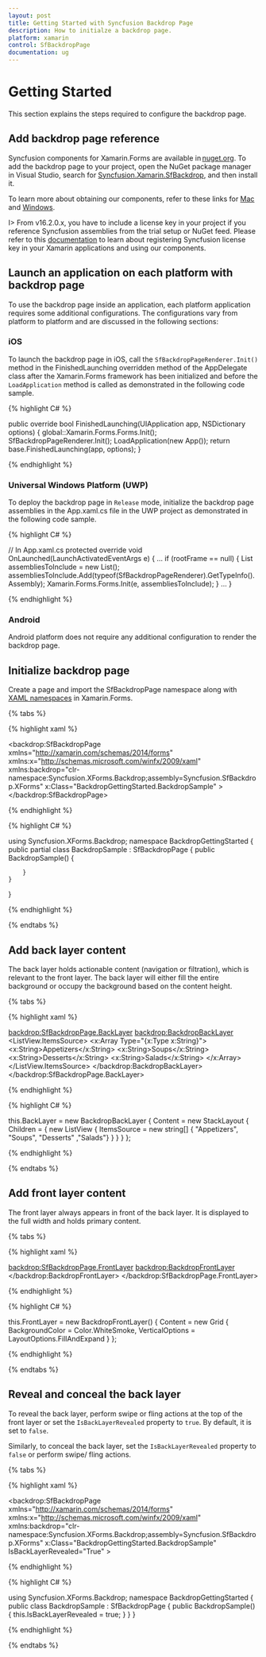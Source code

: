 ```yaml
---
layout: post
title: Getting Started with Syncfusion Backdrop Page
description: How to initialze a backdrop page.
platform: xamarin
control: SfBackdropPage
documentation: ug
---
```


# Getting Started

This section explains the steps required to configure the backdrop page.

## Add backdrop page reference

Syncfusion components for Xamarin.Forms are available in [nuget.org](https://www.nuget.org). To add the backdrop page to your project, open the NuGet package manager in Visual Studio, search for [Syncfusion.Xamarin.SfBackdrop](https://www.nuget.org/packages/Syncfusion.Xamarin.SfBackdrop), and then install it.


To learn more about obtaining our components, refer to these links for [Mac](https://help.syncfusion.com/xamarin/introduction/download-and-installation/mac) and [Windows](https://help.syncfusion.com/xamarin/introduction/download-and-installation/windows).


I> From v16.2.0.x, you have to include a license key in your project if you reference Syncfusion assemblies from the trial setup or NuGet feed. Please refer to this [documentation](https://help.syncfusion.com/common/essential-studio/licensing/license-key) to learn about registering Syncfusion license key in your Xamarin applications and using our components.

## Launch an application on each platform with backdrop page

To use the backdrop page inside an application, each platform application requires some additional configurations. The configurations vary from platform to platform and are discussed in the following sections:

### iOS

To launch the backdrop page in iOS, call the `SfBackdropPageRenderer.Init()` method in the FinishedLaunching overridden method of the AppDelegate class after the Xamarin.Forms framework has been initialized and before the `LoadApplication` method is called as demonstrated in the following code sample.


{% highlight C# %} 

public override bool FinishedLaunching(UIApplication app, NSDictionary options)
{
    global::Xamarin.Forms.Forms.Init();
    SfBackdropPageRenderer.Init();
    LoadApplication(new App());
    return base.FinishedLaunching(app, options);
} 

{% endhighlight %}


### Universal Windows Platform (UWP)

To deploy the backdrop page in `Release` mode, initialize the backdrop page assemblies in the App.xaml.cs file in the UWP project as demonstrated in the following code sample.

{% highlight C# %} 

// In App.xaml.cs 
protected override void OnLaunched(LaunchActivatedEventArgs e)
{ 
   … 
   if (rootFrame == null) 
   { 
      List<Assembly> assembliesToInclude = new List<Assembly>();
      assembliesToInclude.Add(typeof(SfBackdropPageRenderer).GetTypeInfo().Assembly);
      Xamarin.Forms.Forms.Init(e, assembliesToInclude);
   } 
   … 
}

{% endhighlight %}

### Android

Android platform does not require any additional configuration to render the backdrop page.

## Initialize backdrop page

Create a page and import the SfBackdropPage namespace along with [XAML namespaces](https://docs.microsoft.com/en-us/xamarin/xamarin-forms/xaml/namespaces) in Xamarin.Forms.

{% tabs %} 

{% highlight xaml %} 

<?xml version="1.0" encoding="UTF-8"?>
<backdrop:SfBackdropPage  xmlns="http://xamarin.com/schemas/2014/forms"
                          xmlns:x="http://schemas.microsoft.com/winfx/2009/xaml"
                          xmlns:backdrop="clr-namespace:Syncfusion.XForms.Backdrop;assembly=Syncfusion.SfBackdrop.XForms"
                          x:Class="BackdropGettingStarted.BackdropSample"
                          >
</backdrop:SfBackdropPage>

{% endhighlight %}

{% highlight C# %} 

using Syncfusion.XForms.Backdrop;
namespace BackdropGettingStarted
{
    public partial class BackdropSample : SfBackdropPage
    {
        public BackdropSample()
        {
     
        }
    }
}

{% endhighlight %}

{% endtabs %}

## Add back layer content
The back layer holds actionable content (navigation or filtration), which is relevant to the front layer. The back layer will either fill the entire background or occupy the background based on the content height.

{% tabs %} 

{% highlight xaml %} 

<backdrop:SfBackdropPage.BackLayer>
        <backdrop:BackdropBackLayer>
            <StackLayout>
                <ListView>
                    <ListView.ItemsSource>
                        <x:Array Type="{x:Type x:String}">
                            <x:String>Appetizers</x:String>
                            <x:String>Soups</x:String>
                            <x:String>Desserts</x:String>
                            <x:String>Salads</x:String>
                        </x:Array>
                    </ListView.ItemsSource>
                </ListView>
            </StackLayout>
        </backdrop:BackdropBackLayer>
 </backdrop:SfBackdropPage.BackLayer> 

{% endhighlight %}

{% highlight C# %} 

this.BackLayer = new BackdropBackLayer
            {
                Content = new StackLayout
                {
                    Children =
                      {
                          new ListView
                          {
                              ItemsSource = new string[] { "Appetizers", "Soups", "Desserts" ,"Salads"}
                          }
                      }
                }
            };


{% endhighlight %}

{% endtabs %}

## Add front layer content
The front layer always appears in front of the back layer. It is displayed to the full width and holds primary content.

{% tabs %} 

{% highlight xaml %} 

<backdrop:SfBackdropPage.FrontLayer>
        <backdrop:BackdropFrontLayer>
            <Grid BackgroundColor="WhiteSmoke" VerticalOptions="FillAndExpand" />
        </backdrop:BackdropFrontLayer>
</backdrop:SfBackdropPage.FrontLayer> 

{% endhighlight %}

{% highlight C# %} 

this.FrontLayer = new BackdropFrontLayer()
            {
                Content = new Grid
                {
                    BackgroundColor = Color.WhiteSmoke,
                    VerticalOptions = LayoutOptions.FillAndExpand
                }
            };

{% endhighlight %}

{% endtabs %}

## Reveal and conceal the back layer

To reveal the back layer, perform swipe or fling actions at the top of the front layer or set the `IsBackLayerRevealed` property to `true`. By default, it is set to `false`. 

Similarly, to conceal the back layer, set the `IsBackLayerRevealed` property to `false` or perform swipe/ fling actions.

{% tabs %} 

{% highlight xaml %} 

<backdrop:SfBackdropPage  xmlns="http://xamarin.com/schemas/2014/forms"
                          xmlns:x="http://schemas.microsoft.com/winfx/2009/xaml"
                          xmlns:backdrop="clr-namespace:Syncfusion.XForms.Backdrop;assembly=Syncfusion.SfBackdrop.XForms"
                          x:Class="BackdropGettingStarted.BackdropSample"
                          IsBackLayerRevealed="True"
                          >
 
{% endhighlight %}

{% highlight C# %} 

using Syncfusion.XForms.Backdrop;
namespace BackdropGettingStarted
{
    public class BackdropSample : SfBackdropPage
    {
        public BackdropSample()
        {
            this.IsBackLayerRevealed = true;
        }
    }
}

{% endhighlight %}

{% endtabs %}
